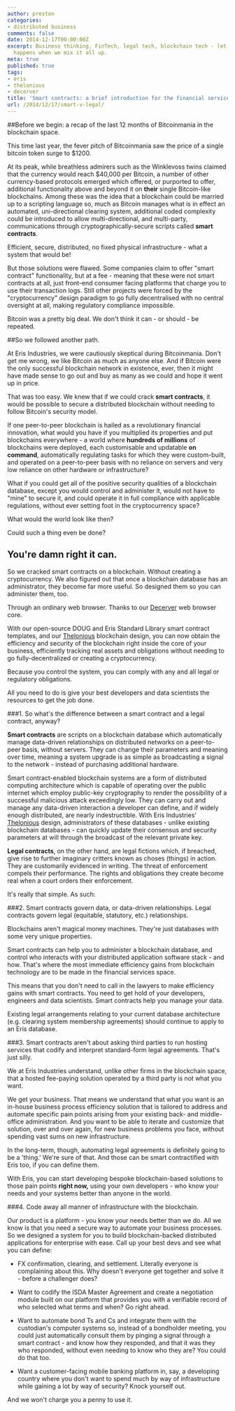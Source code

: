 ```yaml
---
author: preston
categories:
- distributed business
comments: false
date: 2014-12-17T00:00:00Z
excerpt: Business thinking, FinTech, legal tech, blockchain tech - let's see what
  happens when we mix it all up.
meta: true
published: true
tags:
- eris
- thelonious
- decerver
title: 'Smart contracts: a brief introduction for the financial services industry'
url: /2014/12/17/smart-v-legal/
---
```


##Before we begin: a recap of the last 12 months of Bitcoinmania in the blockchain space.

This time last year, the fever pitch of Bitcoinmania saw the price of a single bitcoin token surge to $1200.

At its peak, while breathless admirers such as the Winklevoss twins claimed that the currency would reach $40,000 per Bitcoin, a number of other currency-based protocols emerged which offered, or purported to offer, additional functionality above and beyond it on **their** single Bitcoin-like blockchains. Among these was the idea that a blockchain could be married up to a scripting language so, much as Bitcoin manages what is in effect an automated, uni-directional clearing system, additional coded complexity could be introduced to allow multi-directional, and multi-party, communications through cryptographically-secure scripts called **smart contracts**.

Efficient, secure, distributed, no fixed physical infrastructure - what a system that would be!

But those solutions were flawed. Some companies claim to offer "smart contract" functionality, but at a fee - meaning that these were not smart contracts at all, just front-end consumer facing platforms that charge you to use their transaction logs. Still other projects were forced by the "cryptocurrency" design paradigm to go fully decentralised with no central oversight at all, making regulatory compliance impossible.

Bitcoin was a pretty big deal. We don't think it can - or should - be repeated.

##So we followed another path.

At Eris Industries, we were cautiously skeptical during Bitcoinmania. Don't get me wrong, we like Bitcoin as much as anyone else. And if Bitcoin were the only successful blockchain network in existence, ever, then it might have made sense to go out and buy as many as we could and hope it went up in price.

That was too easy. We knew that if we could crack **smart contracts**, it would be possible to secure a distributed blockchain without needing to follow Bitcoin's security model.

If one peer-to-peer blockchain is hailed as a revolutionary financial innovation, what would you have if you multiplied its properties and put blockchains everywhere - a world where **hundreds of millions** of blockchains were deployed, each customisable and updatable **on command**, automatically regulating tasks for which they were custom-built, and operated on a peer-to-peer basis with no reliance on servers and very low reliance on other hardware or infrastructure?

What if you could get all of the positive security qualities of a blockchain database, except you would control and administer it, would not have to "mine" to secure it, and could operate it in full compliance with applicable regulations, without ever setting foot in the cryptocurrency space?

What would the world look like then?

Could such a thing even be done?

## You're damn right it can.

So we cracked smart contracts on a blockchain. Without creating a cryptocurrency. We also figured out that once a blockchain database has an administrator, they become far more useful. So designed them so you can administer them, too.

Through an ordinary web browser. Thanks to our [Decerver](https://erisindustries.com/components/erisdb) web browser core.

With our open-source DOUG and Eris Standard Library smart contract templates, and our [Thelonious](https://erisindustries.com/components/erisdb) blockchain design, you can now obtain the efficiency and security of the blockchain right inside the core of your business, efficiently tracking real assets and obligations without needing to go fully-decentralized or creating a cryptocurrency.

Because you control the system, you can comply with any and all legal or regulatory obligations.

All you need to do is give your best developers and data scientists the resources to get the job done.

###1. So what's the difference between a smart contract and a legal contract, anyway?

**Smart contracts** are scripts on a blockchain database which automatically manage data-driven relationships on distributed networks on a peer-to-peer basis, without servers. They can change their parameters and meaning over time, meaning a system upgrade is as simple as broadcasting a signal to the network - instead of purchasing additional hardware.

Smart contract-enabled blockchain systems are a form of distributed computing architecture which is capable of operating over the public internet which employ public-key cryptography to render the possibility of a successful malicious attack exceedingly low. They can carry out and manage any data-driven interaction a developer can define, and if widely enough distributed, are nearly indestructible. With Eris Industries' [Thelonious](https://erisindustries.com/components/erisdb) design, administrators of these databases - unlike existing blockchain databases - can quickly update their consensus and security parameters at will through the broadcast of the relevant private key.

**Legal contracts**, on the other hand, are legal fictions which, if breached, give rise to further imaginary critters known as choses (things) in action. They are customarily evidenced in writing. The threat of enforcement compels their performance. The rights and obligations they create become real when a court orders their enforcement.

It's really that simple. As such:

###2. Smart contracts govern data, or data-driven relationships. Legal contracts govern legal (equitable, statutory, etc.) relationships.

Blockchains aren't magical money machines. They're just databases with some very unique properties.

Smart contracts can help you to administer a blockchain database, and control who interacts with your distributed application software stack - and how. That's where the most immediate efficiency gains from blockchain technology are to be made in the financial services space.

This means that you don't need to call in the lawyers to make efficiency gains with smart contracts. You need to get hold of your developers, engineers and data scientists. Smart contracts help you manage your data.

Existing legal arrangements relating to your current database architecture (e.g. clearing system membership agreements) should continue to apply to an Eris database.

###3. Smart contracts aren't about asking third parties to run hosting services that codify and interpret standard-form legal agreements. That's just silly.

We at Eris Industries understand, unlike other firms in the blockchain space, that a hosted fee-paying solution operated by a third party is not what you want.

We get your business. That means we understand that what you want is an in-house business process efficiency solution that is tailored to address and automate specific pain points arising from your existing back- and middle-office administration. And you want to be able to iterate and customize that solution, over and over again, for new business problems you face, without spending vast sums on new infrastructure.

In the long-term, though, automating legal agreements is definitely going to be a 'thing.' We're sure of that. And those can be smart contractified with Eris too, if you can define them.

With Eris, you can start developing bespoke blockchain-based solutions to those pain points **right now,** using your own developers - who know your needs and your systems better than anyone in the world.

###4. Code away all manner of infrastructure with the blockchain.

Our product is a platform - you know your needs better than we do. All we know is that you need a secure way to automate your business processes. So we designed a system for you to build blockchain-backed distributed applications for enterprise with ease. Call up your best devs and see what you can define:

* FX confirmation, clearing, and settlement. Literally everyone is complaining about this. Why doesn't everyone get together and solve it - before a challenger does?

* Want to codify the ISDA Master Agreement and create a negotiation module built on our platform that provides you with a verifiable record of who selected what terms and when? Go right ahead.

* Want to automate bond Ts and Cs and integrate them with the custodian's computer systems so, instead of a bondholder meeting, you could just automatically consult them by pinging a signal through a smart contract - and know how they responded, and that it was they who responded, without even needing to know who they are? You could do that too.

* Want a customer-facing mobile banking platform in, say, a developing country where you don't want to spend much by way of infrastructure while gaining a lot by way of security? Knock yourself out.

And we won't charge you a penny to use it.
